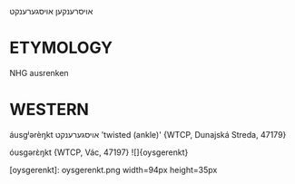 אויסרענקען
אויסגערענקט

ETYMOLOGY
===========
NHG ausrenken

WESTERN
========

áusgʲərèŋkt אויסגערענקט 'twisted (ankle)' {WTCP, Dunajská Streda, 47179}

óusgərɛ̀ŋkt {WTCP, Vác, 47197}
![]{oysgerenkt}


[oysgerenkt]: oysgerenkt.png width=94px height=35px